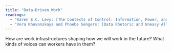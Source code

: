 ```yaml
---
title: "Data-Driven Work"
readings: 
  - "Karen E.C. Levy: [The Contexts of Control: Information, Power, and Truck-Driving Work](https://www.tandfonline.com/doi/pdf/10.1080/01972243.2015.998105)"
  - "Vera Khovanskaya and Phoebe Sengers: [Data Rhetoric and Uneasy Alliances: Data Advocacy in US Labor History](https://doi.org/10.1145/3322276.3323691)"
---
```

How are work infrastructures shaping how we will work in the future? What kinds of voices can workers have in them?
